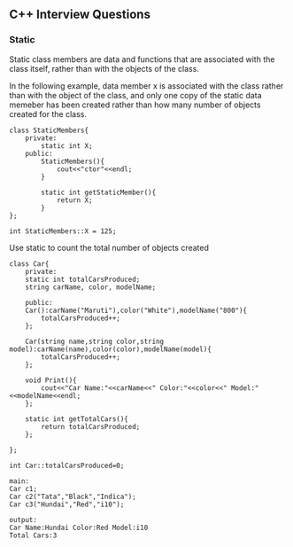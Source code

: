 ## C++ Interview Questions

### Static

Static class members are data and functions that are associated with the class itself, rather than with the objects of the class.

In the following example, data member x is associated with the class rather than with the object of the class, and only one copy of the static data memeber has been created rather than how many number of objects created for the class.

```
class StaticMembers{
    private:
        static int X;
    public:
        StaticMembers(){
            cout<<"ctor"<<endl;
        }

        static int getStaticMember(){
            return X;
        }
};

int StaticMembers::X = 125;
```

Use static to count the total number of objects created

```
class Car{
    private:
    static int totalCarsProduced;
    string carName, color, modelName;

    public:
    Car():carName("Maruti"),color("White"),modelName("800"){
        totalCarsProduced++;
    };

    Car(string name,string color,string model):carName(name),color(color),modelName(model){
        totalCarsProduced++;
    };

    void Print(){
        cout<<"Car Name:"<<carName<<" Color:"<<color<<" Model:"<<modelName<<endl;
    };

    static int getTotalCars(){
        return totalCarsProduced;
    };

};

int Car::totalCarsProduced=0;

main:
Car c1;
Car c2("Tata","Black","Indica");
Car c3("Hundai","Red","i10");

output:
Car Name:Hundai Color:Red Model:i10
Total Cars:3
```
